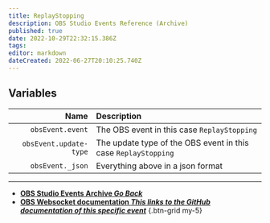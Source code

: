 ```yaml
---
title: ReplayStopping
description: OBS Studio Events Reference (Archive)
published: true
date: 2022-10-29T22:32:15.386Z
tags: 
editor: markdown
dateCreated: 2022-06-27T20:10:25.740Z
---
```


## Variables
Name | Description
----:|:------------
`obsEvent.event` | The OBS event in this case `ReplayStopping`
`obsEvent.update-type` | The update type of the OBS event in this case `ReplayStopping`
`obsEvent._json` | Everything above in a json format

---

- [<i class="mdi mdi-chevron-left"></i>**OBS Studio Events Archive *Go Back***](/Broadcasters/OBS/Archive/Events)
- [<i class="mdi mdi-github"></i> **OBS Websocket documentation *This links to the GitHub documentation of this specific event***](https://github.com/obsproject/obs-websocket/blob/4.x-current/docs/generated/protocol.md#replaystopping)
{.btn-grid my-5}

